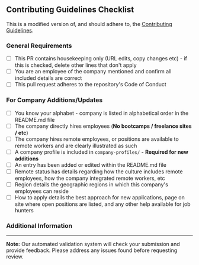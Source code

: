 ## Contributing Guidelines Checklist

This is a modified version of, and should adhere to, the [Contributing Guidelines](https://github.com/remoteintech/remote-jobs/blob/main/.github/CONTRIBUTING.md).

### General Requirements
- [ ] This PR contains housekeeping only (URL edits, copy changes etc) - if this is checked, delete other lines that don't apply
- [ ] You are an employee of the company mentioned and confirm all included details are correct
- [ ] This pull request adheres to the repository's Code of Conduct

### For Company Additions/Updates
- [ ] You know your alphabet - company is listed in alphabetical order in the README.md file
- [ ] The company directly hires employees (**No bootcamps / freelance sites / etc**)
- [ ] The company hires remote employees, or positions are available to remote workers and are clearly illustrated as such
- [ ] A company profile is included in `company-profiles/` - **Required for new additions**
- [ ] An entry has been added or edited within the README.md file
- [ ] Remote status has details regarding how the culture includes remote employees, how the company integrated remote workers, etc
- [ ] Region details the geographic regions in which this company's employees can reside
- [ ] How to apply details the best approach for new applications, page on site where open positions are listed, and any other help available for job hunters

### Additional Information
<!-- Provide any additional context about your changes -->

---

**Note:** Our automated validation system will check your submission and provide feedback. Please address any issues found before requesting review.